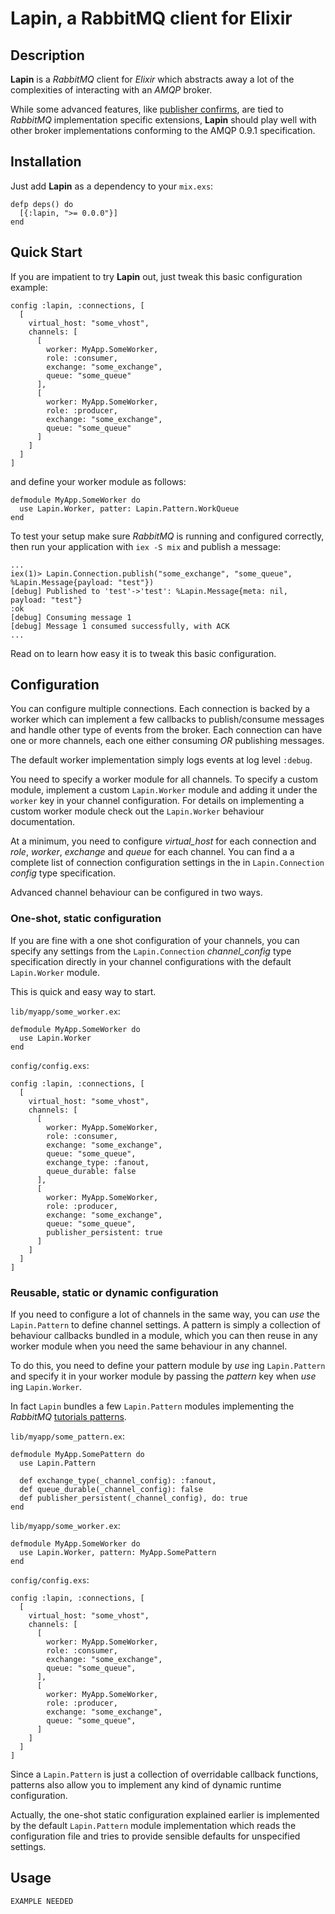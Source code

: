 # Lapin, a RabbitMQ client for Elixir

## Description ###

**Lapin** is a *RabbitMQ* client for *Elixir* which abstracts away a lot of the
complexities of interacting with an *AMQP* broker.

While some advanced features, like [publisher confirms](http://www.rabbitmq.com/confirms.html),
are tied to *RabbitMQ* implementation specific extensions, **Lapin** should play
well with other broker implementations conforming to the AMQP 0.9.1 specification.

## Installation ##

Just add **Lapin** as a dependency to your `mix.exs`:

```
defp deps() do
  [{:lapin, ">= 0.0.0"}]
end
```

## Quick Start ##

If you are impatient to try **Lapin** out, just tweak this basic configuration
example:

```
config :lapin, :connections, [
  [
    virtual_host: "some_vhost",
    channels: [
      [
        worker: MyApp.SomeWorker,
        role: :consumer,
        exchange: "some_exchange",
        queue: "some_queue"
      ],
      [
        worker: MyApp.SomeWorker,
        role: :producer,
        exchange: "some_exchange",
        queue: "some_queue"
      ]
    ]
  ]
]
```

and define your worker module as follows:

```
defmodule MyApp.SomeWorker do
  use Lapin.Worker, patter: Lapin.Pattern.WorkQueue
end
```

To test your setup make sure *RabbitMQ* is running and configured correctly, then
run your application with `iex -S mix` and publish a message:

```
...
iex(1)> Lapin.Connection.publish("some_exchange", "some_queue", %Lapin.Message{payload: "test"})
[debug] Published to 'test'->'test': %Lapin.Message{meta: nil, payload: "test"}
:ok
[debug] Consuming message 1
[debug] Message 1 consumed successfully, with ACK
...
```

Read on to learn how easy it is to tweak this basic configuration.


## Configuration ##

You can configure multiple connections. Each connection is backed by a worker
which can implement a few callbacks to publish/consume messages and handle other
type of events from the broker. Each connection can have one or more
channels, each one either consuming *OR* publishing messages.

The default worker implementation simply logs events at log level `:debug`.

You need to specify a worker module for all channels. To specify a custom module,
implement a custom `Lapin.Worker` module and adding it under the `worker` key in
your channel configuration. For details on implementing a custom worker module
check out the `Lapin.Worker` behaviour documentation.

At a minimum, you need to configure *virtual_host* for each connection and
*role*, *worker*, *exchange* and *queue* for each channel.
You can find a a complete list of connection configuration settings in the in
`Lapin.Connection` *config* type specification.

Advanced channel behaviour can be configured in two ways.

### One-shot, static configuration ###

If you are fine with a one shot configuration of your channels, you can specify
any settings from the `Lapin.Connection` *channel_config* type specification
directly in your channel configurations with the default `Lapin.Worker` module.

This is quick and easy way to start.

`lib/myapp/some_worker.ex`:

```
defmodule MyApp.SomeWorker do
  use Lapin.Worker
end
```

`config/config.exs`:

```
config :lapin, :connections, [
  [
    virtual_host: "some_vhost",
    channels: [
      [
        worker: MyApp.SomeWorker,
        role: :consumer,
        exchange: "some_exchange",
        queue: "some_queue",
        exchange_type: :fanout,
        queue_durable: false
      ],
      [
        worker: MyApp.SomeWorker,
        role: :producer,
        exchange: "some_exchange",
        queue: "some_queue",
        publisher_persistent: true
      ]
    ]
  ]
]
```

### Reusable, static or dynamic configuration ###

If you need to configure a lot of channels in the same way, you can *use* the
`Lapin.Pattern` to define channel settings. A pattern is simply a collection of
behaviour callbacks bundled in a module, which you can then reuse in any worker
module when you need the same behaviour in any channel.

To do this, you need to define your pattern module by *use* ing `Lapin.Pattern`
and specify it in your worker module by passing the *pattern* key when *use* ing
`Lapin.Worker`.

In fact `Lapin` bundles a few `Lapin.Pattern` modules implementing the
*RabbitMQ* [tutorials patterns](https://www.rabbitmq.org/getstarted.html).

`lib/myapp/some_pattern.ex`:

```
defmodule MyApp.SomePattern do
  use Lapin.Pattern

  def exchange_type(_channel_config): :fanout,
  def queue_durable(_channel_config): false  
  def publisher_persistent(_channel_config), do: true
end
```

`lib/myapp/some_worker.ex`:

```
defmodule MyApp.SomeWorker do
  use Lapin.Worker, pattern: MyApp.SomePattern
end
```

`config/config.exs`:

```
config :lapin, :connections, [
  [
    virtual_host: "some_vhost",
    channels: [
      [
        worker: MyApp.SomeWorker,
        role: :consumer,
        exchange: "some_exchange",
        queue: "some_queue",
      ],
      [
        worker: MyApp.SomeWorker,
        role: :producer,
        exchange: "some_exchange",
        queue: "some_queue",
      ]
    ]
  ]
]
```

Since a `Lapin.Pattern` is just a collection of overridable callback functions,
patterns also allow you to implement any kind of dynamic runtime configuration.

Actually, the one-shot static configuration explained earlier is implemented by
the default `Lapin.Pattern` module implementation which reads the configuration
file and tries to provide sensible defaults for unspecified settings.

## Usage ##

```
EXAMPLE NEEDED
```
